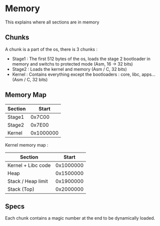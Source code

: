 # Memory

This explains where all sections are in memory

## Chunks

A chunk is a part of the os, there is 3 chunks :

- Stage1 : The first 512 bytes of the os, loads the stage 2 bootloader in memory and switchs to protected mode (Asm, 16 -> 32 bits)
- Stage2 : Loads the kernel and memory (Asm / C, 32 bits)
- Kernel : Contains everything except the bootloaders : core, libc, apps... (Asm / C, 32 bits) 

## Memory Map

| Section   | Start       |
| -------   | -----       |
| Stage1    | 0x7C00      |
| Stage2    | 0x7E00      |
| Kernel    | 0x1000000   |

Kernel memory map :

| Section            | Start     |
| -------            | -----     |
| Kernel + Libc code | 0x1000000 |
| Heap               | 0x1500000 |
| Stack / Heap limit | 0x1900000 |
| Stack (Top)        | 0x2000000 |

## Specs

Each chunk contains a magic number at the end to be dynamically loaded.
